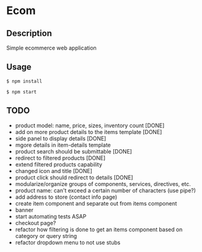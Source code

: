 # Ecom

## Description
Simple ecommerce web application

## Usage

`$ npm install`

`$ npm start`

## TODO

- product model: name, price, sizes, inventory count [DONE]
- add on more product details to the items template [DONE]
- side panel to display details [DONE]
- mgore details in item-details template
- product search should be submittable [DONE]
- redirect to filtered products [DONE]
- extend filtered products capability
- changed icon and title [DONE]
- product click should redirect to details [DONE]
- modularize/organize groups of components, services, directives, etc.
- product name: can't exceed a certain number of characters (use pipe?)
- add address to store (contact info page)
- create item component and separate out from items component
- banner
- start automating tests ASAP
- checkout page?
- refactor how filtering is done to get an items component based on category or query string
- refactor dropdown menu to not use stubs

